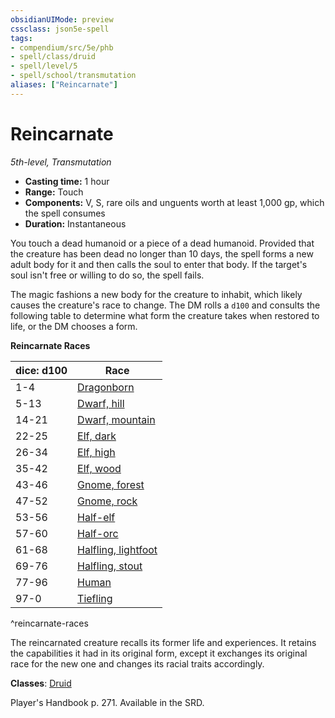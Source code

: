 ```yaml
---
obsidianUIMode: preview
cssclass: json5e-spell
tags:
- compendium/src/5e/phb
- spell/class/druid
- spell/level/5
- spell/school/transmutation
aliases: ["Reincarnate"]
---
```

# Reincarnate
*5th-level, Transmutation*  

- **Casting time:** 1 hour
- **Range:** Touch
- **Components:** V, S, rare oils and unguents worth at least 1,000 gp, which the spell consumes
- **Duration:** Instantaneous

You touch a dead humanoid or a piece of a dead humanoid. Provided that the creature has been dead no longer than 10 days, the spell forms a new adult body for it and then calls the soul to enter that body. If the target's soul isn't free or willing to do so, the spell fails.

The magic fashions a new body for the creature to inhabit, which likely causes the creature's race to change. The DM rolls a `d100` and consults the following table to determine what form the creature takes when restored to life, or the DM chooses a form.

**Reincarnate Races**

| dice: d100 | Race |
|------------|------|
| 1-4 | [Dragonborn](../races/dragonborn.md#) |
| 5-13 | [Dwarf, hill](../races/dwarf-hill.md#) |
| 14-21 | [Dwarf, mountain](../races/dwarf-mountain.md#) |
| 22-25 | [Elf, dark](../races/elf-drow.md#) |
| 26-34 | [Elf, high](../races/elf-high.md#) |
| 35-42 | [Elf, wood](../races/elf-wood.md#) |
| 43-46 | [Gnome, forest](../races/gnome-forest.md#) |
| 47-52 | [Gnome, rock](../races/gnome-rock.md#) |
| 53-56 | [Half-elf](../races/half-elf.md#) |
| 57-60 | [Half-orc](../races/half-orc.md#) |
| 61-68 | [Halfling, lightfoot](../races/halfling-lightfoot.md#) |
| 69-76 | [Halfling, stout](../races/halfling-stout.md#) |
| 77-96 | [Human](../races/human.md#) |
| 97-0 | [Tiefling](../races/tiefling.md#) |
^reincarnate-races

The reincarnated creature recalls its former life and experiences. It retains the capabilities it had in its original form, except it exchanges its original race for the new one and changes its racial traits accordingly.

**Classes**: [Druid](../classes/druid.md#)

Player's Handbook p. 271. Available in the SRD.